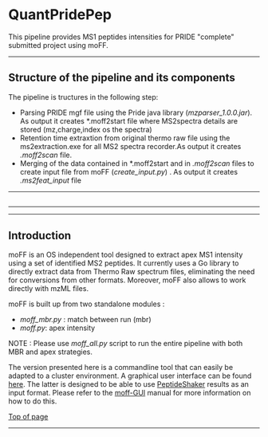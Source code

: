 # QuantPridePep

This pipeline provides MS1 peptides intensities for PRIDE "complete" submitted project using moFF.


---

## Structure of the pipeline and its components  ##

The pipeline is tructures in the following step:
- Parsing PRIDE mgf file using the Pride java library (*mzparser_1.0.0.jar*).  As output it creates *.moff2start file where MS2spectra details are stored (mz,charge,index os the spectra)  
- Retention time extraxtion from original thermo raw file using the ms2extraction.exe for all MS2 spectra recorder.As output it creates *.moff2scan* file.
- Merging of the data contained in *.moff2start and in *.moff2scan* files to create input file from moFF (*create_input.py*) . As output it creates *.ms2feat_input* file 

---

##  ##




---



---

## Introduction ##

moFF is an OS independent tool designed to extract apex MS1 intensity using a set of identified MS2 peptides. It currently uses a Go library to directly extract data from Thermo Raw spectrum files, eliminating the need for conversions from other formats. Moreover, moFF also allows to work directly with mzML files.

moFF is built up from two standalone modules :
- *moff_mbr.py* :  match between run (mbr)
- *moff.py*: apex intensity

NOTE : Please use *moff_all.py* script to run the entire pipeline with both MBR and apex strategies.

The version presented here is a commandline tool that can easily be adapted to a cluster environment. A graphical user interface can be found [here](https://github.com/compomics/moff-gui). The latter is designed to be able to use [PeptideShaker](https://github.com/compomics/peptide-shaker) results as an input format. Please refer to the [moff-GUI](https://github.com/compomics/moff-gui) manual for more information on how to do this.

[Top of page](#moff)

----




